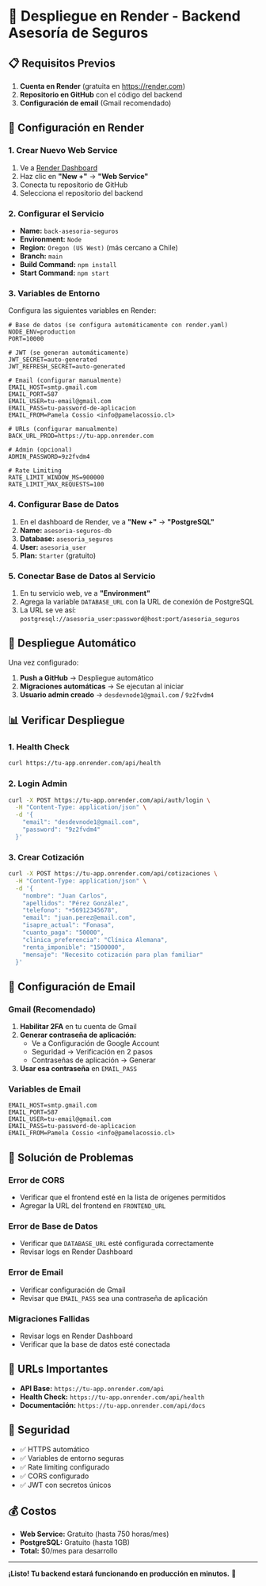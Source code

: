 # 🚀 Despliegue en Render - Backend Asesoría de Seguros

## 📋 Requisitos Previos

1. **Cuenta en Render** (gratuita en https://render.com)
2. **Repositorio en GitHub** con el código del backend
3. **Configuración de email** (Gmail recomendado)

## 🔧 Configuración en Render

### 1. **Crear Nuevo Web Service**

1. Ve a [Render Dashboard](https://dashboard.render.com)
2. Haz clic en **"New +"** → **"Web Service"**
3. Conecta tu repositorio de GitHub
4. Selecciona el repositorio del backend

### 2. **Configurar el Servicio**

- **Name:** `back-asesoria-seguros`
- **Environment:** `Node`
- **Region:** `Oregon (US West)` (más cercano a Chile)
- **Branch:** `main`
- **Build Command:** `npm install`
- **Start Command:** `npm start`

### 3. **Variables de Entorno**

Configura las siguientes variables en Render:

```env
# Base de datos (se configura automáticamente con render.yaml)
NODE_ENV=production
PORT=10000

# JWT (se generan automáticamente)
JWT_SECRET=auto-generated
JWT_REFRESH_SECRET=auto-generated

# Email (configurar manualmente)
EMAIL_HOST=smtp.gmail.com
EMAIL_PORT=587
EMAIL_USER=tu-email@gmail.com
EMAIL_PASS=tu-password-de-aplicacion
EMAIL_FROM=Pamela Cossio <info@pamelacossio.cl>

# URLs (configurar manualmente)
BACK_URL_PROD=https://tu-app.onrender.com

# Admin (opcional)
ADMIN_PASSWORD=9z2fvdm4

# Rate Limiting
RATE_LIMIT_WINDOW_MS=900000
RATE_LIMIT_MAX_REQUESTS=100
```

### 4. **Configurar Base de Datos**

1. En el dashboard de Render, ve a **"New +"** → **"PostgreSQL"**
2. **Name:** `asesoria-seguros-db`
3. **Database:** `asesoria_seguros`
4. **User:** `asesoria_user`
5. **Plan:** `Starter` (gratuito)

### 5. **Conectar Base de Datos al Servicio**

1. En tu servicio web, ve a **"Environment"**
2. Agrega la variable `DATABASE_URL` con la URL de conexión de PostgreSQL
3. La URL se ve así: `postgresql://asesoria_user:password@host:port/asesoria_seguros`

## 🔄 Despliegue Automático

Una vez configurado:

1. **Push a GitHub** → Despliegue automático
2. **Migraciones automáticas** → Se ejecutan al iniciar
3. **Usuario admin creado** → `desdevnode1@gmail.com` / `9z2fvdm4`

## 📊 Verificar Despliegue

### 1. **Health Check**
```bash
curl https://tu-app.onrender.com/api/health
```

### 2. **Login Admin**
```bash
curl -X POST https://tu-app.onrender.com/api/auth/login \
  -H "Content-Type: application/json" \
  -d '{
    "email": "desdevnode1@gmail.com",
    "password": "9z2fvdm4"
  }'
```

### 3. **Crear Cotización**
```bash
curl -X POST https://tu-app.onrender.com/api/cotizaciones \
  -H "Content-Type: application/json" \
  -d '{
    "nombre": "Juan Carlos",
    "apellidos": "Pérez González",
    "telefono": "+56912345678",
    "email": "juan.perez@email.com",
    "isapre_actual": "Fonasa",
    "cuanto_paga": "50000",
    "clinica_preferencia": "Clínica Alemana",
    "renta_imponible": "1500000",
    "mensaje": "Necesito cotización para plan familiar"
  }'
```

## 🔧 Configuración de Email

### Gmail (Recomendado)

1. **Habilitar 2FA** en tu cuenta de Gmail
2. **Generar contraseña de aplicación:**
   - Ve a Configuración de Google Account
   - Seguridad → Verificación en 2 pasos
   - Contraseñas de aplicación → Generar
3. **Usar esa contraseña** en `EMAIL_PASS`

### Variables de Email
```env
EMAIL_HOST=smtp.gmail.com
EMAIL_PORT=587
EMAIL_USER=tu-email@gmail.com
EMAIL_PASS=tu-password-de-aplicacion
EMAIL_FROM=Pamela Cossio <info@pamelacossio.cl>
```

## 🚨 Solución de Problemas

### Error de CORS
- Verificar que el frontend esté en la lista de orígenes permitidos
- Agregar la URL del frontend en `FRONTEND_URL`

### Error de Base de Datos
- Verificar que `DATABASE_URL` esté configurada correctamente
- Revisar logs en Render Dashboard

### Error de Email
- Verificar configuración de Gmail
- Revisar que `EMAIL_PASS` sea una contraseña de aplicación

### Migraciones Fallidas
- Revisar logs en Render Dashboard
- Verificar que la base de datos esté conectada

## 📱 URLs Importantes

- **API Base:** `https://tu-app.onrender.com/api`
- **Health Check:** `https://tu-app.onrender.com/api/health`
- **Documentación:** `https://tu-app.onrender.com/api/docs`

## 🔐 Seguridad

- ✅ HTTPS automático
- ✅ Variables de entorno seguras
- ✅ Rate limiting configurado
- ✅ CORS configurado
- ✅ JWT con secretos únicos

## 💰 Costos

- **Web Service:** Gratuito (hasta 750 horas/mes)
- **PostgreSQL:** Gratuito (hasta 1GB)
- **Total:** $0/mes para desarrollo

---

**¡Listo! Tu backend estará funcionando en producción en minutos.** 🎉 